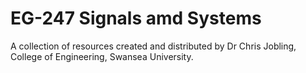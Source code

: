 # EG-247 Signals amd Systems

A collection of resources created and distributed by
Dr Chris Jobling, College of Engineering, Swansea University.

